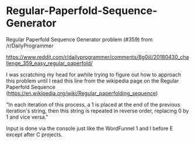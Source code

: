 # Regular-Paperfold-Sequence-Generator
Regular Paperfold Sequence Generator problem (#359) from /r/DailyProgrammer

https://www.reddit.com/r/dailyprogrammer/comments/8g0iil/20180430_challenge_359_easy_regular_paperfold/

I was scratching my head for awhile trying to figure out how to approach this problem until I read this line from the wikipedia 
page on the Regular Paperfold Sequence (https://en.wikipedia.org/wiki/Regular_paperfolding_sequence)

"In each iteration of this process, a 1 is placed at the end of the previous iteration's string, then this string is repeated in reverse order, replacing 0 by 1 and vice versa."

Input is done via the console just like the WordFunnel 1 and I before E except after C projects.
